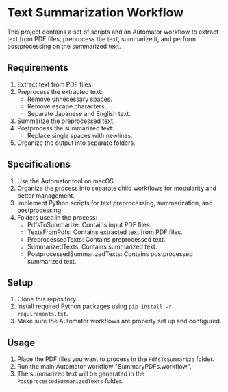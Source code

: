 # Text Summarization Workflow

This project contains a set of scripts and an Automator workflow to extract text from PDF files, preprocess the text, summarize it, and perform postprocessing on the summarized text.

## Requirements

1. Extract text from PDF files.
2. Preprocess the extracted text:
    - Remove unnecessary spaces.
    - Remove escape characters.
    - Separate Japanese and English text.
3. Summarize the preprocessed text.
4. Postprocess the summarized text:
    - Replace single spaces with newlines.
5. Organize the output into separate folders.

## Specifications

1. Use the Automator tool on macOS.
2. Organize the process into separate child workflows for modularity and better management.
3. Implement Python scripts for text preprocessing, summarization, and postprocessing.
4. Folders used in the process:
    - PdfsToSummarize: Contains input PDF files.
    - TextsFromPdfs: Contains extracted text from PDF files.
    - PreprocessedTexts: Contains preprocessed text.
    - SummarizedTexts: Contains summarized text.
    - PostprocessedSummarizedTexts: Contains postprocessed summarized text.

## Setup

1. Clone this repository.
2. Install required Python packages using `pip install -r requirements.txt`.
3. Make sure the Automator workflows are properly set up and configured.

## Usage

1. Place the PDF files you want to process in the `PdfsToSummarize` folder.
2. Run the main Automator workflow "SummaryPDFs.workflow".
3. The summarized text will be generated in the `PostprocessedSummarizedTexts` folder.
